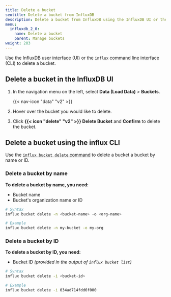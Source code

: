 ```yaml
---
title: Delete a bucket
seotitle: Delete a bucket from InfluxDB
description: Delete a bucket from InfluxDB using the InfluxDB UI or the influx CLI
menu:
  influxdb_2_0:
    name: Delete a bucket
    parent: Manage buckets
weight: 203
---
```


Use the InfluxDB user interface (UI) or the `influx` command line interface (CLI)
to delete a bucket.

## Delete a bucket in the InfluxDB UI

1. In the navigation menu on the left, select **Data (Load Data)** > **Buckets**.

    {{< nav-icon "data" "v2" >}}

2. Hover over the bucket you would like to delete.
3. Click **{{< icon "delete" "v2" >}} Delete Bucket** and **Confirm** to delete the bucket.

## Delete a bucket using the influx CLI

Use the [`influx bucket delete` command](/influxdb/v2.0/reference/cli/influx/bucket/delete)
to delete a bucket a bucket by name or ID.

### Delete a bucket by name
**To delete a bucket by name, you need:**

- Bucket name
- Bucket's organization name or ID

<!-- -->
```sh
# Syntax
influx bucket delete -n <bucket-name> -o <org-name>

# Example
influx bucket delete -n my-bucket -o my-org
```

### Delete a bucket by ID
**To delete a bucket by ID, you need:**

- Bucket ID _(provided in the output of `influx bucket list`)_

<!-- -->
```sh
# Syntax
influx bucket delete -i <bucket-id>

# Example
influx bucket delete -i 034ad714fdd6f000
```
